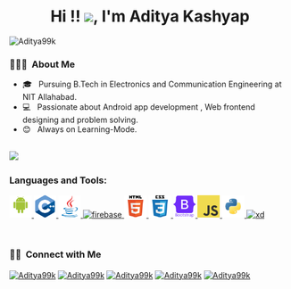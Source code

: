 <h1 align="center">Hi !! <img src="https://raw.githubusercontent.com/MartinHeinz/MartinHeinz/master/wave.gif" width="30px">, I'm Aditya Kashyap</h1>
<p align="left"> <img src="https://komarev.com/ghpvc/?username=Aditya99k&label=Profile%20views&color=0e75b6&style=flat" alt="Aditya99k" /> </p>

<h3> 👨🏻‍💻 &nbsp;About Me </h3>

- 🎓 &nbsp; Pursuing B.Tech in Electronics and Communication Engineering at NIT Allahabad.
- 💻 &nbsp; Passionate about Android app development , Web frontend designing and problem solving.
- 😊 &nbsp; Always on Learning-Mode.

<br/>

<img height="180em" src="https://github-readme-stats.vercel.app/api?username=Aditya99k&theme=buefy&show_icons=true" />

<h3 align="left">Languages and Tools:</h3>
<p align="left">
 <a href="https://developer.android.com" target="_blank"> <img src="https://raw.githubusercontent.com/devicons/devicon/master/icons/android/android-original-wordmark.svg" alt="android" width="40" height="40"/> </a><a href="https://www.w3schools.com/cpp/" target="_blank"> <img src="https://raw.githubusercontent.com/devicons/devicon/master/icons/cplusplus/cplusplus-original.svg" alt="cplusplus" width="40" height="40"/> </a><a href="https://www.java.com" target="_blank"> <img src="https://raw.githubusercontent.com/devicons/devicon/master/icons/java/java-original.svg" alt="java" width="40" height="40"/> </a><a href="https://firebase.google.com/" target="_blank"> <img src="https://www.vectorlogo.zone/logos/firebase/firebase-icon.svg" alt="firebase" width="40" height="40"/> </a><a href="https://www.w3.org/html/" target="_blank"> <img src="https://raw.githubusercontent.com/devicons/devicon/master/icons/html5/html5-original-wordmark.svg" alt="html5" width="40" height="40"/> </a> <a href="https://www.w3schools.com/css/" target="_blank"> <img src="https://raw.githubusercontent.com/devicons/devicon/master/icons/css3/css3-original-wordmark.svg" alt="css3" width="40" height="40"/> </a><a href="https://getbootstrap.com" target="_blank"> <img src="https://raw.githubusercontent.com/devicons/devicon/master/icons/bootstrap/bootstrap-plain-wordmark.svg" alt="bootstrap" width="40" height="40"/> </a><a href="https://www.javascript.com/" target="_blank"> <img src="https://raw.githubusercontent.com/github/explore/80688e429a7d4ef2fca1e82350fe8e3517d3494d/topics/javascript/javascript.png" alt="javascript" width="40" height="40"/> </a><a href="https://www.python.org/" target="_blank"> <img src="https://raw.githubusercontent.com/github/explore/80688e429a7d4ef2fca1e82350fe8e3517d3494d/topics/python/python.png" alt="python" width="40" height="40"/> </a><a href="https://www.adobe.com/products/xd.html" target="_blank"> <img src="https://cdn.worldvectorlogo.com/logos/adobe-xd.svg" alt="xd" width="40" height="40"/> </a> </p>
   
<br />

<h3> 🤝🏻 &nbsp;Connect with Me </h3>
<p align="left">
<a href="https://www.linkedin.com/in/aditya-kashyap-0b3531155/" target="blank"><img align="center" src="https://cdn.jsdelivr.net/npm/simple-icons@3.0.1/icons/linkedin.svg" alt="Aditya99k" height="30" width="40" /></a>
<a href="mailto:kashyapaditya1234@gmail.com" target="blank"> <img align="center" src="https://cdn.jsdelivr.net/npm/simple-icons@3.0.1/icons/gmail.svg" alt="Aditya99k" height="30" width="40"></a> 
<a href="https://www.hackerrank.com/KashyapAdi?hr_r=1" target="blank"><img align="center" src="https://cdn.jsdelivr.net/npm/simple-icons@3.1.0/icons/hackerrank.svg" alt="Aditya99k" height="30" width="40" /></a>
<a href="https://www.hackerearth.com/@aditya4847" target="blank"><img align="center" src="https://cdn.jsdelivr.net/npm/simple-icons@3.1.0/icons/hackerearth.svg" alt="Aditya99k" height="30" width="40" /></a>
<a href="https://www.instagram.com/aditya_kashyap1311/" target="blank"><img align="center" src="https://cdn.jsdelivr.net/npm/simple-icons@3.1.0/icons/instagram.svg" alt="Aditya99k" height="30" width="40" /></a
</p>
